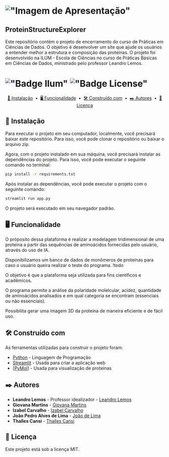 # !["Imagem de Apresentação"](images/Banco%20de%20dados%20-%20Aminoácidos.gif)

## ProteinStructureExplorer

Este repositório contém o projeto de encerramento do curso de Práticas em Ciências de Dados. O objetivo é desenvolver um site que ajude os usuários a entender melhor a estrutura e composição das proteínas. O projeto foi desenvolvido na ILUM - Escola de Ciências no curso de Práticas Básicas em Ciências de Dados, ministrado pelo professor Leandro Lemos.

# !["Badge Ilum"](https://img.shields.io/badge/Ilum%20-%20purple) !["Badge License"](https://img.shields.io/badge/License%20-%20MIT%20-%20green)





<p align="center">
  <a href="[#🔧 Instalação]">🔧 Instalação</a> &nbsp;&bull;&nbsp;
  <a href="[#🖥️ Funcionalidade]">🖥️  Funcionalidade</a> &nbsp;&bull;&nbsp;
  <a href="[#🛠️ Construído com]">🛠️ Construído com</a> &nbsp;&bull;&nbsp;
  <a href="[#✒️ Autores]">✒️ Autores</a> &nbsp;&bull;&nbsp;
  <a href="[#📄 Licença]">📄 Licença</a>
</p>

## 🔧 Instalação

Para executar o projeto em seu computador, localmente, você precisará baixar este repositório. Para isso, você pode clonar o repositório ou baixar o arquivo zip.

Agora, com o projeto instalado em sua máquina, você precisará instalar as dependências do projeto. Para isso, você pode executar o seguinte comando no terminal:

```bash
pip install -r requirements.txt
```

Após instalar as dependências, você pode executar o projeto com o seguinte comando:

```bash
streamlit run app.py
```

O projeto será executado em seu navegador padrão.

## 🖥️ Funcionalidade
O próposito dessa plataforma é realizar a modelagem tridimensional de uma proteína a partir das sequências de aminoácidos fornecidas pelo usuário, através do uso de IA. 

Disponibilizamos um banco de dados de monômeros de proteínas para caso o usuário queira realizar o teste do programa. !todo

O objetivo é que a plataforma seja utilizada para fins científicos e acadêmicos. 

O programa permite a análise da polaridade molelcular, acidez, quantidade de aminoácidos analisados e em qual categoria se encontram (essenciais ou não essenciais).

Possibilita gerar uma imagem 3D da proteína de maneira eficiente e de fácil uso.



## 🛠️ Construído com

As ferramentas utilizadas para construir o projeto foram:

-   [Python](https://python.org) - Linguagem de Programação
-   [Streamlit](https://streamlit.io) - Usada para criar a aplicação web
-   [[PyMol](https://www.pymol.org/)] - Usada para visualização de proteínas

## ✒️ Autores

-   **Leandro Lemos** - Professor idealizador - [Leandro Lemos]()
-   **Giovana Martins** - [Giovana Martins](https://github.com/giovana2005)
-   **Izabel Carvalho** - [Izabel Carvalho](https://github.com/IzabelCarvalho)
-   **João Pedro Alves de Lima** - [João de Lima](https://github.com/SpiderUntidy/)
-   **Thalles Cansi** - [Thalles Cansi](https://github.com/ThallesCansi)

## 📄 Licença

Este projeto está sob a licença MIT.
